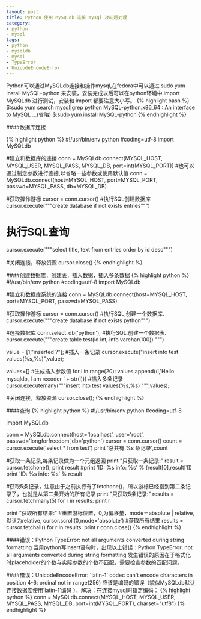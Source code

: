 ```yaml
---
layout: post
title: Python 使用 MySQLdb 连接 mysql 及问题处理
category: 
- python
- mysql
tags:
- python
- mysqldb
- mysql
- TypeError
- UnicodeEncodeError
---
```


Python可以通过MySQLdb连接和操作mysql,在fedora中可以通过 sudo yum install MySQL-python 来安装，安装完成以后可以在python环境中 import MySQLdb 进行测试，安装和 import 都要注意大小写。
{% highlight bash %}
$:sudo yum search mysql|grep python
MySQL-python.x86_64 : An interface to MySQL
...(省略)
$:sudo yum install MySQL-python
{% endhighlight %}

####数据库连接

{% highlight python %}
#!/usr/bin/env python
#coding=utf-8
import MySQLdb
 
#建立和数据库的连接
conn = MySQLdb.connect(MYSQL_HOST, MYSQL_USER, MYSQL_PASS, MYSQL_DB, port=int(MYSQL_PORT))
#也可以通过制定参数进行连接,以省略一些参数或使用默认值
conn = MySQLdb.connect(host=MYSQL_HOST, port=MYSQL_PORT, passwd=MYSQL_PASS, db=MYSQL_DB)

#获取操作游标
cursor = conn.cursor()
#执行SQL创建数据库 
cursor.execute("""create database if not exists entries""") 
# 执行SQL查询
cursor.execute("""select title, text from entries order by id desc"""）
 
#关闭连接，释放资源
cursor.close()
{% endhighlight %}

####创建数据库，创建表，插入数据，插入多条数据
{% highlight python %}
#!/usr/bin/env python
#coding=utf-8
import MySQLdb
 
#建立和数据库系统的连接
conn = MySQLdb.connect(host=MYSQL_HOST, port=MYSQL_PORT, passwd=MYSQL_PASS)
 
#获取操作游标
cursor = conn.cursor()
#执行SQL,创建一个数据库. 
cursor.execute("""create database if not exists python""")
 
#选择数据库
conn.select_db('python');
#执行SQL,创建一个数据表.
cursor.execute("""create table test(id int, info varchar(100)) """)
 
value = [1,"inserted ?"];
#插入一条记录
cursor.execute("insert into test values(%s,%s)",value);
 
values=[]
#生成插入参数值
for i in range(20):
    values.append((i,'Hello mysqldb, I am recoder ' + str(i)))
#插入多条记录
cursor.executemany("""insert into test values(%s,%s) """,values);
 
#关闭连接，释放资源
cursor.close(); 
{% endhighlight %}

####查询
{% highlight python %}
#!/usr/bin/env python
#coding=utf-8
 
import MySQLdb
 
conn = MySQLdb.connect(host='localhost', user='root', passwd='longforfreedom',db='python')
cursor = conn.cursor()
count = cursor.execute('select * from test')
print '总共有 %s 条记录',count
 
#获取一条记录,每条记录做为一个元组返回
print "只获取一条记录:" 
result = cursor.fetchone();
print result
#print 'ID: %s info: %s' % (result[0],result[1])
print 'ID: %s info: %s' % result
 
#获取5条记录，注意由于之前执行有了fetchone()，所以游标已经指到第二条记录了，也就是从第二条开始的所有记录 
print "只获取5条记录:" 
results = cursor.fetchmany(5)
for r in results:
    print r
 
print "获取所有结果:" 
#重置游标位置，0,为偏移量，mode＝absolute | relative,默认为relative,
cursor.scroll(0,mode='absolute')
#获取所有结果
results = cursor.fetchall()
for r in results:
    print r
conn.close() 
{% endhighlight %}

####错误：Python TypeError: not all arguments converted during string formatting
当用python写insert语句时，出现以上错误：Python TypeError: not all arguments converted during string formatting
发生错误的原因在于格式化时placeholder的个数与实际参数的个数不匹配，需要检查参数的匹配问题。

####错误：UnicodeEncodeError: 'latin-1' codec can't encode characters in position 4-6: ordinal not in range(256)
应该是编码的错误（貌似MySQLdb默认连接数据库使用'latin-1'编码 ），解决：在连接mysql时指定编码：
{% highlight python %}
conn = MySQLdb.connect(MYSQL_HOST, MYSQL_USER, MYSQL_PASS,
                       MYSQL_DB, port=int(MYSQL_PORT), charset="utf8")
{% endhighlight %}




